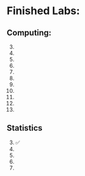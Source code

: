 # Finished Labs:

## Computing:
3. 
4. 
5.
6.
7.
8.
9.
10.
11.
12.
13.

## Statistics
3. ✅
4.
5.
8.
9.
